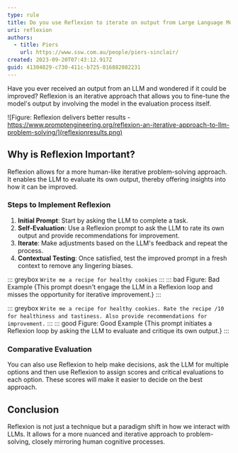 ```yaml
---
type: rule
title: Do you use Reflexion to iterate on output from Large Language Models (LLMs)?
uri: reflexion
authors:
  - title: Piers
    url: https://www.ssw.com.au/people/piers-sinclair/
created: 2023-09-20T07:43:12.917Z
guid: 41304829-c730-411c-b725-016882082231
---
```

Have you ever received an output from an LLM and wondered if it could be improved? Reflexion is an iterative approach that allows you to fine-tune the model's output by involving the model in the evaluation process itself.

<!--endintro-->

![Figure: Reflexion delivers better results - https://www.promptengineering.org/reflexion-an-iterative-approach-to-llm-problem-solving/](reflexionresults.png)

## Why is Reflexion Important?

Reflexion allows for a more human-like iterative problem-solving approach. It enables the LLM to evaluate its own output, thereby offering insights into how it can be improved.

### Steps to Implement Reflexion

1. **Initial Prompt**: Start by asking the LLM to complete a task.
2. **Self-Evaluation**: Use a Reflexion prompt to ask the LLM to rate its own output and provide recommendations for improvement.
3. **Iterate**: Make adjustments based on the LLM's feedback and repeat the process.
4. **Contextual Testing**: Once satisfied, test the improved prompt in a fresh context to remove any lingering biases.

::: greybox
`Write me a recipe for healthy cookies`
:::
::: bad 
Figure: Bad Example {This prompt doesn't engage the LLM in a Reflexion loop and misses the opportunity for iterative improvement.} :::

::: greybox
`Write me a recipe for healthy cookies. Rate the recipe /10 for healthiness and tastiness. Also provide recommendations for improvement.`
:::
::: good 
Figure: Good Example {This prompt initiates a Reflexion loop by asking the LLM to evaluate and critique its own output.} :::

### Comparative Evaluation

You can also use Reflexion to help make decisions, ask the LLM for multiple options and then use Reflexion to assign scores and critical evaluations to each option. These scores will make it easier to decide on the best approach.

## Conclusion

Reflexion is not just a technique but a paradigm shift in how we interact with LLMs. It allows for a more nuanced and iterative approach to problem-solving, closely mirroring human cognitive processes.